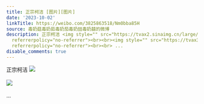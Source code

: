 ```yaml
---
title: 正宗柯洁 [图片][图片]
date: '2023-10-02'
linkTitle: https://weibo.com/3825863518/Nm0bba85H
source: 毒奶菇毒奶茹毒奶茄毒奶喆毒奶囍的微博
description: 正宗柯洁 <img style="" src="https://tvax2.sinaimg.cn/large/e40a0b5ely1hih0vnq6psj20zo256u0x.jpg"
  referrerpolicy="no-referrer"><br><br><img style="" src="https://tvax3.sinaimg.cn/large/e40a0b5ely1hih0vr59v4j20zo256npd.jpg"
  referrerpolicy="no-referrer"><br><br> ...
disable_comments: true
---
```

正宗柯洁 <img style="" src="https://tvax2.sinaimg.cn/large/e40a0b5ely1hih0vnq6psj20zo256u0x.jpg" referrerpolicy="no-referrer"><br><br><img style="" src="https://tvax3.sinaimg.cn/large/e40a0b5ely1hih0vr59v4j20zo256npd.jpg" referrerpolicy="no-referrer"><br><br> ...